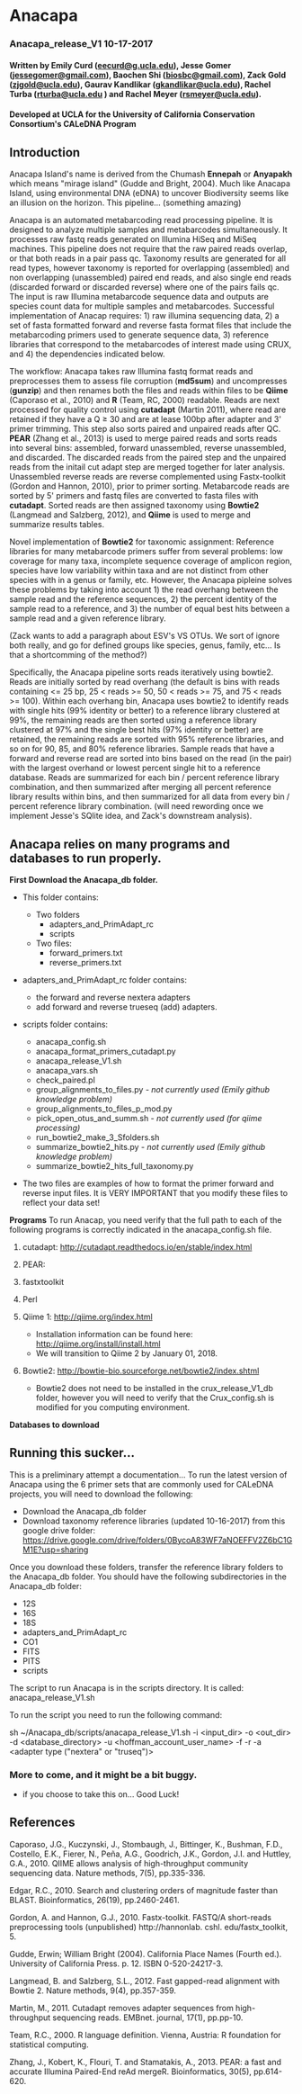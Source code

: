 # Anacapa

### Anacapa_release_V1		10-17-2017
#### Written by Emily Curd (eecurd@g.ucla.edu), Jesse Gomer (jessegomer@gmail.com), Baochen Shi (biosbc@gmail.com), Zack Gold (zjgold@ucla.edu), Gaurav Kandlikar (gkandlikar@ucla.edu), Rachel Turba (rturba@ucla.edu ) and Rachel Meyer (rsmeyer@ucla.edu). 
#### Developed at UCLA for the University of California Conservation Consortium's CALeDNA Program

## Introduction
Anacapa Island's name is derived from the Chumash __Ennepah__ or __Anyapakh__ which means "mirage island" (Gudde and Bright, 2004). Much like Anacapa Island, using environmental DNA (eDNA) to uncover Biodiversity seems like an illusion on the horizon. This pipeline... (something amazing)  

Anacapa is an automated metabarcoding read processing pipeline.  It is designed to analyze multiple samples and metabarcodes simultaneously. It processes raw fastq reads generated on Illumina HiSeq and MiSeq machines. This pipeline does not require that the raw paired reads overlap, or that both reads in a pair pass qc.  Taxonomy results are generated for all read types, however taxonomy is reported for overlapping (assembled) and non overlapping (unassembled) paired end reads, and also single end reads (discarded forward or discarded reverse) where one of the pairs fails qc. The input is raw Illumina metabarcode sequence data and outputs are species count data for multiple samples and metabarcodes. Successful implementation of Anacap requires: 1) raw illumina sequencing data, 2) a set of fasta formatted forward and reverse fasta format files that include the metabarcoding primers used to generate sequence data, 3) reference libraries that correspond to the metabarcodes of interest made using CRUX, and 4) the dependencies indicated below. 

The workflow: Anacapa takes raw Illumina fastq format reads and preprocesses them to assess file corruption (**md5sum**) and uncompresses (**gunzip**) and then renames both the files and reads within files to be **Qiime** (Caporaso et al., 2010) and **R** (Team, RC, 2000) readable.  Reads are next processed for quality control using **cutadapt** (Martin 2011), where read are retained if they have a Q ≥ 30 and are at lease 100bp after adapter and 3' primer trimming. This step also sorts paired and unpaired reads after QC.  **PEAR** (Zhang et al., 2013) is used to merge paired reads and sorts reads into several bins: assembled, forward unassembled, reverse unassembled, and discarded. The discarded reads from the paired step and the unpaired reads from the initail cut adapt step are merged together for later analysis. Unassembled reverse reads are reverse complemented using Fastx-toolkit (Gordon and Hannon, 2010), prior to primer sorting.  Metabarcode reads are sorted by 5' primers and fastq files are converted to fasta files with **cutadapt**.  Sorted reads are then assigned taxonomy using **Bowtie2** (Langmead and Salzberg, 2012), and **Qiime** is used to merge and summarize results tables. 

Novel implementation of **Bowtie2** for taxonomic assignment: Reference libraries for many metabarcode primers suffer from several problems: low coverage for many taxa, incomplete sequence coverage of amplicon region, species have low variability within taxa and are not distinct from other species with in a genus or family, etc. However, the Anacapa pipleine solves these problems by taking into account 1) the read overhang between the sample read and the reference sequences, 2) the percent identity of the sample read to a reference, and 3) the number of equal best hits between a sample read and a given reference library. 

(Zack wants to add a paragraph about ESV's VS OTUs. We sort of ignore both really, and go for defined groups like species, genus, family, etc... Is that a shortcomming of the method?)  


Specifically, the Anacapa pipeline sorts reads iteratively using bowtie2. Reads are initially sorted by read overhang (the default is bins with reads containing <= 25 bp, 25 < reads >= 50, 50 < reads >= 75, and 75 < reads >= 100). Within each overhang bin, Anacapa uses bowtie2 to identify reads with single hits (99% identity or better) to a reference library clustered at 99%, the remaining reads are then sorted using a reference library clustered at 97% and the single best hits (97% identity or better) are retained, the remaining reads are sorted with 95% reference libraries, and so on for 90, 85, and 80% reference libraries. Sample reads that have a forward and reverse read are sorted into bins based on the read (in the pair) with the largest overhand or lowest percent single hit to a reference database. Reads are summarized for each bin / percent reference library combination, and then summarized after merging all percent reference library results within bins, and then summarized for all data from every bin / percent reference library combination.  (will need rewording once we implement Jesse's SQlite idea, and Zack's downstream analysis).

## Anacapa relies on many programs and databases to run properly. 
**__First Download the Anacapa_db folder.__** 
* This folder contains:
	* Two folders
		* adapters_and_PrimAdapt_rc	
		* scripts
	* Two files:
		* forward_primers.txt
		* reverse_primers.txt

* adapters_and_PrimAdapt_rc folder contains: 
	* the forward and reverse nextera adapters 
	* add forward and reverse trueseq (add) adapters.

* scripts folder contains:
	* anacapa_config.sh
	* anacapa_format_primers_cutadapt.py
	* anacapa_release_V1.sh
	* anacapa_vars.sh
	* check_paired.pl
	* group_alignments_to_files.py *- not currently used (Emily github knowledge problem)*
	* group_alignments_to_files_p_mod.py
	* pick_open_otus_and_summ.sh *- not currently used (for qiime processing)*
	* run_bowtie2_make_3_Sfolders.sh
	* summarize_bowtie2_hits.py *- not currently used (Emily github knowledge problem)*
	* summarize_bowtie2_hits_full_taxonomy.py

* The two files are examples of how to format the primer forward and reverse input files.  It is VERY IMPORTANT that you modify these files to reflect your data set!

**__Programs__**
To run Anacap, you need verify that the full path to each of the following programs is correctly indicated in the anacapa_config.sh file.  

1. cutadapt: http://cutadapt.readthedocs.io/en/stable/index.html

2. PEAR: 

3. fastxtoolkit

4. Perl

3. Qiime 1: http://qiime.org/index.html
	* Installation information can be found here: http://qiime.org/install/install.html
	* We will transition to Qiime 2 by January 01, 2018. 
	
4. Bowtie2: http://bowtie-bio.sourceforge.net/bowtie2/index.shtml
	* Bowtie2 does not need to be installed in the crux_release_V1_db folder, however you will need to verify that the Crux_config.sh is modified for you computing environment. 
  
  
**__Databases to download__**

## Running this sucker...

This is a preliminary attempt a documentation...  To run the latest version of Anacapa using the 6 primer sets that are commonly used for CALeDNA projects, you will need to download the following:
* Download the Anacapa_db folder
* Download taxonomy reference libraries (updated 10-16-2017) from this google drive folder: https://drive.google.com/drive/folders/0BycoA83WF7aNOEFFV2Z6bC1GM1E?usp=sharing

Once you download these folders, transfer the reference library folders to the Anacapa_db folder.  You should have the following subdirectories in the Anacapa_db folder:
* 12S  
* 16S  
* 18S  
* adapters_and_PrimAdapt_rc  
* CO1  
* FITS  
* PITS  
* scripts

The script to run Anacapa is in the scripts directory.  It is called: anacapa_release_V1.sh

To run the script you need to run the following command:

sh ~/Anacapa_db/scripts/anacapa_release_V1.sh -i <input_dir> -o <out_dir> -d <database_directory> -u <hoffman_account_user_name> -f <fasta file of forward primers> -r <fasta file of reverse primers> -a <adapter type ("nextera" or "truseq")>
 
### More to come, and it might be a bit buggy.
* if you choose to take this on...  Good Luck!



## References
Caporaso, J.G., Kuczynski, J., Stombaugh, J., Bittinger, K., Bushman, F.D., Costello, E.K., Fierer, N., Peña, A.G., Goodrich, J.K., Gordon, J.I. and Huttley, G.A., 2010. QIIME allows analysis of high-throughput community sequencing data. Nature methods, 7(5), pp.335-336.

Edgar, R.C., 2010. Search and clustering orders of magnitude faster than BLAST. Bioinformatics, 26(19), pp.2460-2461.

Gordon, A. and Hannon, G.J., 2010. Fastx-toolkit. FASTQ/A short-reads preprocessing tools (unpublished) http://hannonlab. cshl. edu/fastx_toolkit, 5.

Gudde, Erwin; William Bright (2004). California Place Names (Fourth ed.). University of California Press. p. 12. ISBN 0-520-24217-3.

Langmead, B. and Salzberg, S.L., 2012. Fast gapped-read alignment with Bowtie 2. Nature methods, 9(4), pp.357-359.

Martin, M., 2011. Cutadapt removes adapter sequences from high-throughput sequencing reads. EMBnet. journal, 17(1), pp.pp-10.

Team, R.C., 2000. R language definition. Vienna, Austria: R foundation for statistical computing.

Zhang, J., Kobert, K., Flouri, T. and Stamatakis, A., 2013. PEAR: a fast and accurate Illumina Paired-End reAd mergeR. Bioinformatics, 30(5), pp.614-620.
